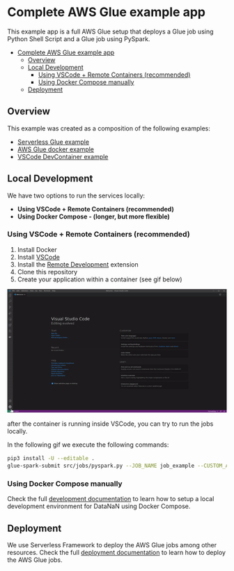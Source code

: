 # Complete AWS Glue example app

This example app is a full AWS Glue setup that deploys a Glue job using Python Shell Script
and a Glue job using PySpark.

- [Complete AWS Glue example app](#complete-aws-glue-example-app)
  - [Overview](#overview)
  - [Local Development](#local-development)
    - [Using VSCode + Remote Containers (recommended)](#using-vscode--remote-containers-recommended)
    - [Using Docker Compose manually](#using-docker-compose-manually)
  - [Deployment](#deployment)

## Overview

This example was created as a composition of the following examples:

- [Serverless Glue example](../../serverless/serverless-glue/)
- [AWS Glue docker example](../../docker/glue/)
- [VSCode DevContainer example](../../devcontainer/glue/)

## Local Development

We have two options to run the services locally:

- **Using VSCode + Remote Containers (recommended)**
- **Using Docker Compose - (longer, but more flexible)**

### Using VSCode + Remote Containers (recommended)

1. Install Docker
2. Install [VSCode](https://code.visualstudio.com/)
3. Install the [Remote Development](https://marketplace.visualstudio.com/items?itemName=ms-vscode-remote.vscode-remote-extensionpack) extension
4. Clone this repository
5. Create your application within a container (see gif below)

![Create application within a container](./docs/vscode-open-in-container.gif)

after the container is running inside VSCode, you can try to run the jobs locally.

In the following gif we execute the following commands:

```sh
pip3 install -U --editable .
glue-spark-submit src/jobs/pyspark.py --JOB_NAME job_example --CUSTOM_ARGUMENT custom_value
```

### Using Docker Compose manually

Check the full [development documentation](./docs/DEVELOPMENT.md) to learn how to setup a local development environment for DataNaN
using Docker Compose.

## Deployment

We use Serverless Framework to deploy the AWS Glue jobs among other resources.
Check the full [deployment documentation](./docs/DEPLOYMENT.md) to learn how to deploy the AWS Glue jobs.
